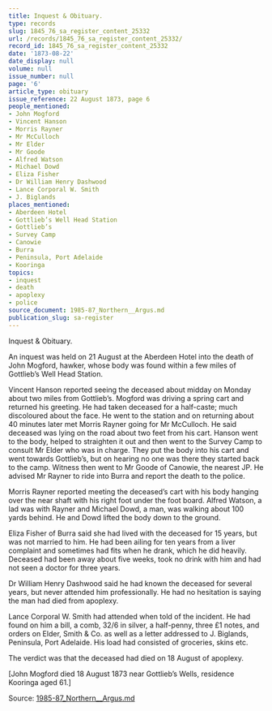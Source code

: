 ```yaml
---
title: Inquest & Obituary.
type: records
slug: 1845_76_sa_register_content_25332
url: /records/1845_76_sa_register_content_25332/
record_id: 1845_76_sa_register_content_25332
date: '1873-08-22'
date_display: null
volume: null
issue_number: null
page: '6'
article_type: obituary
issue_reference: 22 August 1873, page 6
people_mentioned:
- John Mogford
- Vincent Hanson
- Morris Rayner
- Mr McCulloch
- Mr Elder
- Mr Goode
- Alfred Watson
- Michael Dowd
- Eliza Fisher
- Dr William Henry Dashwood
- Lance Corporal W. Smith
- J. Biglands
places_mentioned:
- Aberdeen Hotel
- Gottlieb’s Well Head Station
- Gottlieb’s
- Survey Camp
- Canowie
- Burra
- Peninsula, Port Adelaide
- Kooringa
topics:
- inquest
- death
- apoplexy
- police
source_document: 1985-87_Northern__Argus.md
publication_slug: sa-register
---
```


Inquest & Obituary.

An inquest was held on 21 August at the Aberdeen Hotel into the death of John Mogford, hawker, whose body was found within a few miles of Gottlieb’s Well Head Station.

Vincent Hanson reported seeing the deceased about midday on Monday about two miles from Gottlieb’s.  Mogford was driving a spring cart and returned his greeting.  He had taken deceased for a half-caste; much discoloured about the face.  He went to the station and on returning about 40 minutes later met Morris Rayner going for Mr McCulloch.  He said deceased was lying on the road about two feet from his cart.  Hanson went to the body, helped to straighten it out and then went to the Survey Camp to consult Mr Elder who was in charge.  They put the body into his cart and went towards Gottlieb’s, but on hearing no one was there they started back to the camp.  Witness then went to Mr Goode of Canowie, the nearest JP.  He advised Mr Rayner to ride into Burra and report the death to the police.

Morris Rayner reported meeting the deceased’s cart with his body hanging over the near shaft with his right foot under the foot board.  Alfred Watson, a lad was with Rayner and Michael Dowd, a man, was walking about 100 yards behind.  He and Dowd lifted the body down to the ground.

Eliza Fisher of Burra said she had lived with the deceased for 15 years, but was not married to him.  He had been ailing for ten years from a liver complaint and sometimes had fits when he drank, which he did heavily.  Deceased had been away about five weeks, took no drink with him and had not seen a doctor for three years.

Dr William Henry Dashwood said he had known the deceased for several years, but never attended him professionally.  He had no hesitation is saying the man had died from apoplexy.

Lance Corporal W. Smith had attended when told of the incident.  He had found on him a bill, a comb, 32/6 in silver, a half-penny, three £1 notes, and orders on Elder, Smith & Co. as well as a letter addressed to J. Biglands, Peninsula, Port Adelaide.  His load had consisted of groceries, skins etc.

The verdict was that the deceased had died on 18 August of apoplexy.

[John Mogford died 18 August 1873 near Gottlieb’s Wells, residence Kooringa aged 61.]

Source: [1985-87_Northern__Argus.md](/downloads/markdown/1985-87_Northern__Argus.md)
